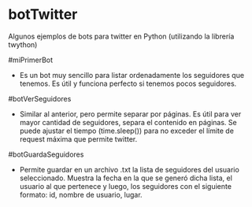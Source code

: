# botTwitter
Algunos ejemplos de bots para twitter en Python (utilizando la librería twython)


#miPrimerBot
  - Es un bot muy sencillo para listar ordenadamente los seguidores que tenemos. Es útil y funciona perfecto si tenemos pocos seguidores.
  
#botVerSeguidores
  - Similar al anterior, pero permite separar por páginas. Es útil para ver mayor cantidad de seguidores, separa el contenido en páginas. Se puede ajustar el tiempo (time.sleep()) para no exceder el límite de request máxima que permite twitter. 

#botGuardaSeguidores
  - Permite guardar en un archivo .txt la lista de seguidores del usuario seleccionado. Muestra la fecha en la que se generó dicha lista, el usuario al que pertenece y luego, los seguidores con el siguiente formato: id, nombre de usuario, lugar.
